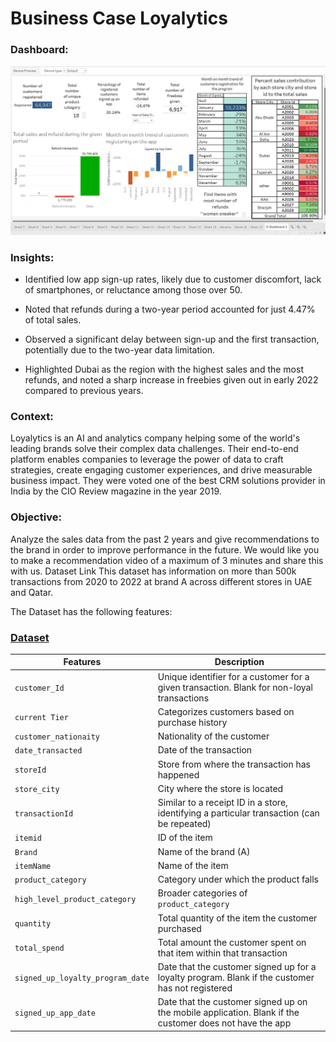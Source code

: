 # Business Case Loyalytics

### Dashboard:

![alt text](image.png)

### Insights:
- Identified low app sign-up rates, likely due to customer discomfort, lack of smartphones, or reluctance among those over 50.

- Noted that refunds during a two-year period accounted for just 4.47% of total sales.

- Observed a significant delay between sign-up and the first transaction, potentially due to the two-year data limitation.

- Highlighted Dubai as the region with the highest sales and the most refunds, and noted a sharp increase in freebies given out in early 2022 compared to previous years.

### Context:
Loyalytics is an AI and analytics company helping some of the world's leading brands solve their complex data challenges. Their end-to-end platform enables companies to leverage the power of data to craft strategies, create engaging customer experiences, and drive measurable business impact. They were voted one of the best CRM solutions provider in India by the CIO Review magazine in the year 2019. 

### Objective:
Analyze the sales data from the past 2 years and give recommendations to the brand in order to improve performance in the future. We would like you to make a recommendation video of a maximum of 3 minutes and share this with us. 
Dataset Link This dataset has information on more than 500k transactions from 2020 to 2022 at brand A across different stores in UAE and Qatar. 

The Dataset has the following features:

### [Dataset](https://github.com/AbhinavTalmale/Business-Case-Loyalytics/tree/main/Dataset)

| Features                       | Description                                                                                                 |
|--------------------------------|-------------------------------------------------------------------------------------------------------------|
| `customer_Id`                  | Unique identifier for a customer for a given transaction. Blank for non-loyal transactions                   |
| `current Tier`                 | Categorizes customers based on purchase history                                                             |
| `customer_nationaity`          | Nationality of the customer                                                                                 |
| `date_transacted`              | Date of the transaction                                                                                     |
| `storeId`                      | Store from where the transaction has happened                                                               |
| `store_city`                   | City where the store is located                                                                             |
| `transactionId`                | Similar to a receipt ID in a store, identifying a particular transaction (can be repeated)                  |
| `itemid`                       | ID of the item                                                                                              |
| `Brand`                        | Name of the brand (A)                                                                                       |
| `itemName`                     | Name of the item                                                                                            |
| `product_category`             | Category under which the product falls                                                                      |
| `high_level_product_category`  | Broader categories of `product_category`                                                                    |
| `quantity`                     | Total quantity of the item the customer purchased                                                           |
| `total_spend`                  | Total amount the customer spent on that item within that transaction                                        |
| `signed_up_loyalty_program_date` | Date that the customer signed up for a loyalty program. Blank if the customer has not registered             |
| `signed_up_app_date`           | Date that the customer signed up on the mobile application. Blank if the customer does not have the app     |

